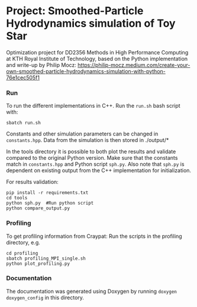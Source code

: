 # Project: Smoothed-Particle Hydrodynamics simulation of Toy Star

Optimization project for DD2356 Methods in High Performance Computing at KTH Royal Institute of Technology, based on the Python implementation and write-up by Philip Mocz: https://philip-mocz.medium.com/create-your-own-smoothed-particle-hydrodynamics-simulation-with-python-76e1cec505f1

### Run
To run the different implementations in C++. Run the `run.sh` bash script with:

```
sbatch run.sh
```

Constants and other simulation parameters can be changed in `constants.hpp`.
Data from the simulation is then stored in ./output/*

In the tools directory it is possible to both plot the results and validate compared to the original Python version. Make sure that the constants match in `constants.hpp` and Python script `sph.py`. Also note that `sph.py` is dependent on existing output from the C++ implementation for initialization.

For results validation:
```
pip install -r requirements.txt
cd tools
python sph.py  #Run python script
python compare_output.py
```
### Profiling
To get profiling information from Craypat:
Run the scripts in the profiling directory, e.g.
```
cd profiling
sbatch profiling_MPI_single.sh
python plot_profiling.py
```

### Documentation

The documentation was generated using Doxygen by running `doxygen doxygen_config` in this directory.
